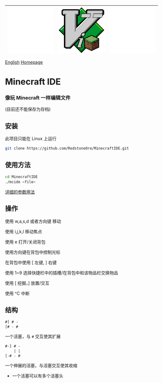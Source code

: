 |![Empty Image](empty.png)|![Minecraft IDE](../MinecraftIDE.png)|![Empty Image](empty.png)|
|-|-|-|

[English](../README.md) [Homepage](..)

# Minecraft IDE
### 像玩 Minecraft 一样编辑文件
\(目前还不能保存为存档\)

## 安装
此项目只能在 Linux 上运行
```sh
git clone https://github.com/RedstoneOre/MinecraftIDE.git

```

## 使用方法
```sh
cd MinecraftIDE
./mcide <file>
```
[详细的参数用法](docs/arguments/zh_CN.txt)

## 操作

使用 w,a,s,d 或者方向键 移动

使用 i,j,k,l 移动焦点

使用 e 打开/关闭背包

使用方向键在背包中控制光标

在背包中使用 \[ 左键, \] 右键

使用 1~9 选择快捷栏中的插槽/在背包中和该物品栏交换物品

使用 \[ 挖掘，\] 放置/交互

使用 ^C 中断

## 结构

```
#] # -
[# - #
```
一个活塞，与 `#` 交互使其扩展
```
#-] # -
    | |
[-# - #
```
一个伸展的活塞，与活塞交互使其收缩
+ 一个活塞可以有多个活塞头
